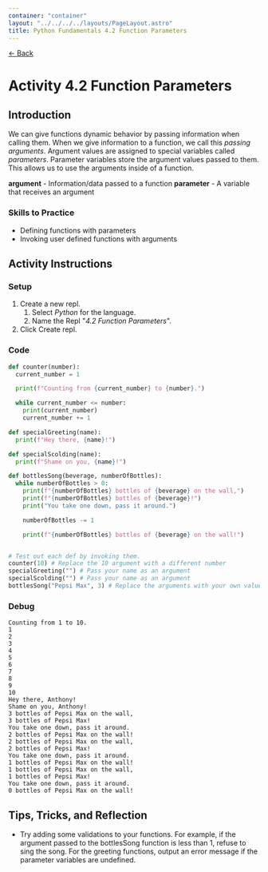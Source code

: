 ```yaml
---
container: "container"
layout: "../../../../layouts/PageLayout.astro"
title: Python Fundamentals 4.2 Function Parameters
---
```


[← Back](../)

# Activity 4.2 Function Parameters

## Introduction

We can give functions dynamic behavior by passing information when calling them. When we give information to a function, we call this _passing arguments_. Argument values are assigned to special variables called _parameters_. Parameter variables store the argument values passed to them. This allows us to use the arguments inside of a function.

**argument** - Information/data passed to a function
**parameter** - A variable that receives an argument

### Skills to Practice

- Defining functions with parameters
- Invoking user defined functions with arguments

## Activity Instructions

### Setup

1. Create a new repl.
   1. Select _Python_ for the language.
   2. Name the Repl "_4.2 Function Parameters_".
2. Click Create repl.

### Code

```python
def counter(number):
  current_number = 1

  print(f"Counting from {current_number} to {number}.")

  while current_number <= number:
    print(current_number)
    current_number += 1

def specialGreeting(name):
  print(f"Hey there, {name}!")

def specialScolding(name):
  print(f"Shame on you, {name}!")

def bottlesSong(beverage, numberOfBottles):
  while numberOfBottles > 0:
    print(f"{numberOfBottles} bottles of {beverage} on the wall,")
    print(f"{numberOfBottles} bottles of {beverage}!")
    print("You take one down, pass it around.")

    numberOfBottles -= 1

    print(f"{numberOfBottles} bottles of {beverage} on the wall!")


# Test out each def by invoking them.
counter(10) # Replace the 10 argument with a different number
specialGreeting("") # Pass your name as an argument
specialScolding("") # Pass your name as an argument
bottlesSong("Pepsi Max", 3) # Replace the arguments with your own values
```

### Debug

```
Counting from 1 to 10.
1
2
3
4
5
6
7
8
9
10
Hey there, Anthony!
Shame on you, Anthony!
3 bottles of Pepsi Max on the wall,
3 bottles of Pepsi Max!
You take one down, pass it around.
2 bottles of Pepsi Max on the wall!
2 bottles of Pepsi Max on the wall,
2 bottles of Pepsi Max!
You take one down, pass it around.
1 bottles of Pepsi Max on the wall!
1 bottles of Pepsi Max on the wall,
1 bottles of Pepsi Max!
You take one down, pass it around.
0 bottles of Pepsi Max on the wall!
```

## Tips, Tricks, and Reflection

- Try adding some validations to your functions. For example, if the argument passed to the bottlesSong function is less than 1, refuse to sing the song. For the greeting functions, output an error message if the parameter variables are undefined.

